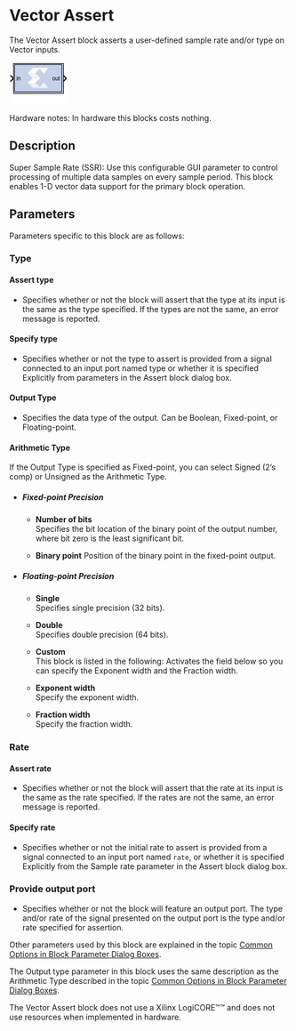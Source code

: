# Vector Assert

The Vector Assert block asserts a user-defined sample rate and/or type
on Vector inputs.

![](./Images/block.png)

Hardware notes: In hardware this blocks costs nothing.

## Description

Super Sample Rate (SSR): Use this configurable GUI parameter to control
processing of multiple data samples on every sample period. This block
enables 1-D vector data support for the primary block operation.

## Parameters


Parameters specific to this block are as follows:

### Type  
#### Assert type  
* Specifies whether or not the block will assert that the type at its
input is the same as the type specified. If the types are not the same,
an error message is reported.

#### Specify type  
* Specifies whether or not the type to assert is provided from a signal
connected to an input port named type or whether it is specified
Explicitly from parameters in the Assert block dialog box.

#### Output Type  
* Specifies the data type of the output. Can be Boolean, Fixed-point, or
Floating-point.

#### Arithmetic Type  
If the Output Type is specified as Fixed-point, you can select Signed
(2’s comp) or Unsigned as the Arithmetic Type.

* ##### Fixed-point Precision  
  * **Number of bits**  
Specifies the bit location of the binary point of the output number,
where bit zero is the least significant bit.

  * **Binary point** 
Position of the binary point in the fixed-point output.

* ##### Floating-point Precision  
  * **Single**  
Specifies single precision (32 bits).

  * **Double**  
Specifies double precision (64 bits).

  * **Custom**  
This block is listed in the following: Activates the field below so you
can specify the Exponent width and the Fraction width.

  * **Exponent width**  
Specify the exponent width.

  * **Fraction width**  
Specify the fraction width.


### Rate  
#### Assert rate  
* Specifies whether or not the block will assert that the rate at its
input is the same as the rate specified. If the rates are not the same,
an error message is reported.

#### Specify rate  
* Specifies whether or not the initial rate to assert is provided from a
signal connected to an input port named `rate`, or whether it is
specified Explicitly from the Sample rate parameter in the Assert block
dialog box.


### Provide output port  
* Specifies whether or not the block will feature an output port. The type
and/or rate of the signal presented on the output port is the type
and/or rate specified for assertion.

Other parameters used by this block are explained in the topic [Common
Options in Block Parameter Dialog
Boxes](common-options-in-block-parameter-dialog-boxes-aa1032308.html).

The Output type parameter in this block uses the same description as the
Arithmetic Type described in the topic [Common Options in Block
Parameter Dialog
Boxes](common-options-in-block-parameter-dialog-boxes-aa1032308.html).

The Vector Assert block does not use a Xilinx LogiCORE™™ and does not
use resources when implemented in hardware.
